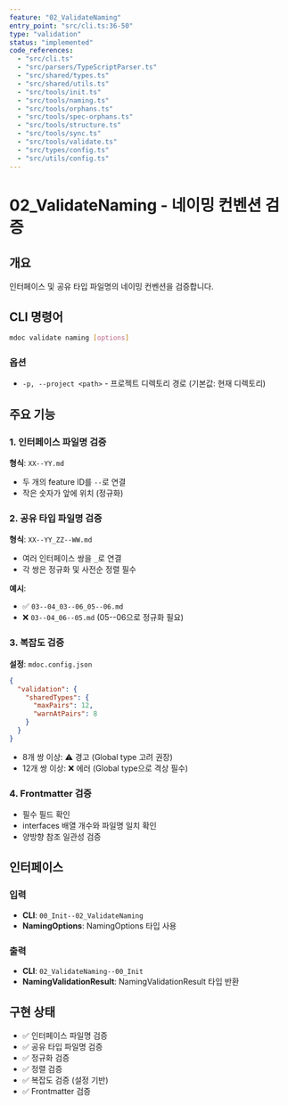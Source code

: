 ```yaml
---
feature: "02_ValidateNaming"
entry_point: "src/cli.ts:36-50"
type: "validation"
status: "implemented"
code_references:
  - "src/cli.ts"
  - "src/parsers/TypeScriptParser.ts"
  - "src/shared/types.ts"
  - "src/shared/utils.ts"
  - "src/tools/init.ts"
  - "src/tools/naming.ts"
  - "src/tools/orphans.ts"
  - "src/tools/spec-orphans.ts"
  - "src/tools/structure.ts"
  - "src/tools/sync.ts"
  - "src/tools/validate.ts"
  - "src/types/config.ts"
  - "src/utils/config.ts"
---
```


# 02_ValidateNaming - 네이밍 컨벤션 검증

## 개요

인터페이스 및 공유 타입 파일명의 네이밍 컨벤션을 검증합니다.

## CLI 명령어

```bash
mdoc validate naming [options]
```

### 옵션

- `-p, --project <path>` - 프로젝트 디렉토리 경로 (기본값: 현재 디렉토리)

## 주요 기능

### 1. 인터페이스 파일명 검증

**형식**: `XX--YY.md`

- 두 개의 feature ID를 `--`로 연결
- 작은 숫자가 앞에 위치 (정규화)

### 2. 공유 타입 파일명 검증

**형식**: `XX--YY_ZZ--WW.md`

- 여러 인터페이스 쌍을 `_`로 연결
- 각 쌍은 정규화 및 사전순 정렬 필수

**예시**:
- ✅ `03--04_03--06_05--06.md`
- ❌ `03--04_06--05.md` (05--06으로 정규화 필요)

### 3. 복잡도 검증

**설정**: `mdoc.config.json`

```json
{
  "validation": {
    "sharedTypes": {
      "maxPairs": 12,
      "warnAtPairs": 8
    }
  }
}
```

- 8개 쌍 이상: ⚠️ 경고 (Global type 고려 권장)
- 12개 쌍 이상: ❌ 에러 (Global type으로 격상 필수)

### 4. Frontmatter 검증

- 필수 필드 확인
- interfaces 배열 개수와 파일명 일치 확인
- 양방향 참조 일관성 검증

## 인터페이스

### 입력

- **CLI**: `00_Init--02_ValidateNaming`
- **NamingOptions**: NamingOptions 타입 사용

### 출력

- **CLI**: `02_ValidateNaming--00_Init`
- **NamingValidationResult**: NamingValidationResult 타입 반환

## 구현 상태

- ✅ 인터페이스 파일명 검증
- ✅ 공유 타입 파일명 검증
- ✅ 정규화 검증
- ✅ 정렬 검증
- ✅ 복잡도 검증 (설정 기반)
- ✅ Frontmatter 검증
